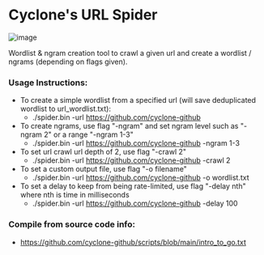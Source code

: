 # Cyclone's URL Spider

![image](https://i.imgur.com/TtlVRNB.png)

Wordlist & ngram creation tool to crawl a given url and create a wordlist / ngrams (depending on flags given).
### Usage Instructions:
- To create a simple wordlist from a specified url (will save deduplicated wordlist to url_wordlist.txt):
  - ./spider.bin -url https://github.com/cyclone-github
- To create ngrams, use flag "-ngram" and set ngram level such as "-ngram 2" or a range "-ngram 1-3"
  - ./spider.bin -url https://github.com/cyclone-github -ngram 1-3
- To set url crawl url depth of 2, use flag "-crawl 2"
  - ./spider.bin -url https://github.com/cyclone-github -crawl 2
- To set a custom output file, use flag "-o filename"
  - ./spider.bin -url https://github.com/cyclone-github -o wordlist.txt
- To set a delay to keep from being rate-limited, use flag "-delay nth" where nth is time in milliseconds
  - ./spider.bin -url https://github.com/cyclone-github -delay 100

### Compile from source code info:
- https://github.com/cyclone-github/scripts/blob/main/intro_to_go.txt
